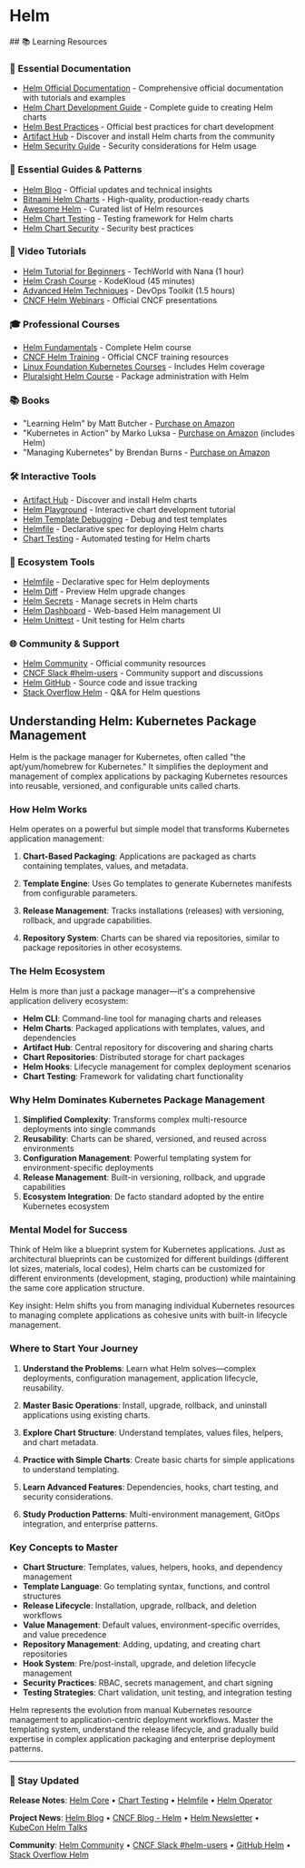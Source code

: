 # Helm

<GitHubButtons />
## 📚 Learning Resources

### 📖 Essential Documentation
- [Helm Official Documentation](https://helm.sh/docs/) - Comprehensive official documentation with tutorials and examples
- [Helm Chart Development Guide](https://helm.sh/docs/chart_template_guide/) - Complete guide to creating Helm charts
- [Helm Best Practices](https://helm.sh/docs/chart_best_practices/) - Official best practices for chart development
- [Artifact Hub](https://artifacthub.io/) - Discover and install Helm charts from the community
- [Helm Security Guide](https://helm.sh/docs/topics/security/) - Security considerations for Helm usage

### 📝 Essential Guides & Patterns
- [Helm Blog](https://helm.sh/blog/) - Official updates and technical insights
- [Bitnami Helm Charts](https://bitnami.com/stacks/helm) - High-quality, production-ready charts
- [Awesome Helm](https://github.com/cdwv/awesome-helm) - Curated list of Helm resources
- [Helm Chart Testing](https://github.com/helm/chart-testing) - Testing framework for Helm charts
- [Helm Chart Security](https://helm.sh/docs/topics/security/) - Security best practices

### 🎥 Video Tutorials
- [Helm Tutorial for Beginners](https://www.youtube.com/watch?v=fy8SHvNZGeE) - TechWorld with Nana (1 hour)
- [Helm Crash Course](https://www.youtube.com/watch?v=kJscDZfHXrQ) - KodeKloud (45 minutes)
- [Advanced Helm Techniques](https://www.youtube.com/watch?v=WnYYtX_VRmU) - DevOps Toolkit (1.5 hours)
- [CNCF Helm Webinars](https://www.cncf.io/webinars/) - Official CNCF presentations

### 🎓 Professional Courses
- [Helm Fundamentals](https://www.udemy.com/course/helm-kubernetes-packaging-manager-for-developers-and-devops/) - Complete Helm course
- [CNCF Helm Training](https://www.cncf.io/certification/training/) - Official CNCF training resources
- [Linux Foundation Kubernetes Courses](https://training.linuxfoundation.org/training/kubernetes-fundamentals/) - Includes Helm coverage
- [Pluralsight Helm Course](https://www.pluralsight.com/courses/kubernetes-package-administration-helm) - Package administration with Helm

### 📚 Books
- "Learning Helm" by Matt Butcher - [Purchase on Amazon](https://www.amazon.com/Learning-Helm-Managing-Applications-Kubernetes/dp/1492083647)
- "Kubernetes in Action" by Marko Luksa - [Purchase on Amazon](https://www.amazon.com/Kubernetes-Action-Marko-Luksa/dp/1617293725) (includes Helm)
- "Managing Kubernetes" by Brendan Burns - [Purchase on Amazon](https://www.amazon.com/Managing-Kubernetes-Operating-Production-Applications/dp/149203391X)

### 🛠️ Interactive Tools
- [Artifact Hub](https://artifacthub.io/) - Discover and install Helm charts
- [Helm Playground](https://helm.sh/docs/chart_template_guide/getting_started/) - Interactive chart development tutorial
- [Helm Template Debugging](https://helm.sh/docs/chart_template_guide/debugging/) - Debug and test templates
- [Helmfile](https://github.com/roboll/helmfile) - Declarative spec for deploying Helm charts
- [Chart Testing](https://github.com/helm/chart-testing) - Automated testing for Helm charts

### 🚀 Ecosystem Tools
- [Helmfile](https://github.com/roboll/helmfile) - Declarative spec for Helm deployments
- [Helm Diff](https://github.com/databus23/helm-diff) - Preview Helm upgrade changes
- [Helm Secrets](https://github.com/jkroepke/helm-secrets) - Manage secrets in Helm charts
- [Helm Dashboard](https://github.com/komodorio/helm-dashboard) - Web-based Helm management UI
- [Helm Unittest](https://github.com/quintush/helm-unittest) - Unit testing for Helm charts

### 🌐 Community & Support
- [Helm Community](https://helm.sh/community/) - Official community resources
- [CNCF Slack #helm-users](https://slack.cncf.io/) - Community support and discussions
- [Helm GitHub](https://github.com/helm/helm) - Source code and issue tracking
- [Stack Overflow Helm](https://stackoverflow.com/questions/tagged/helm) - Q&A for Helm questions

## Understanding Helm: Kubernetes Package Management

Helm is the package manager for Kubernetes, often called "the apt/yum/homebrew for Kubernetes." It simplifies the deployment and management of complex applications by packaging Kubernetes resources into reusable, versioned, and configurable units called charts.

### How Helm Works

Helm operates on a powerful but simple model that transforms Kubernetes application management:

1. **Chart-Based Packaging**: Applications are packaged as charts containing templates, values, and metadata.

2. **Template Engine**: Uses Go templates to generate Kubernetes manifests from configurable parameters.

3. **Release Management**: Tracks installations (releases) with versioning, rollback, and upgrade capabilities.

4. **Repository System**: Charts can be shared via repositories, similar to package repositories in other ecosystems.

### The Helm Ecosystem

Helm is more than just a package manager—it's a comprehensive application delivery ecosystem:

- **Helm CLI**: Command-line tool for managing charts and releases
- **Helm Charts**: Packaged applications with templates, values, and dependencies
- **Artifact Hub**: Central repository for discovering and sharing charts
- **Chart Repositories**: Distributed storage for chart packages
- **Helm Hooks**: Lifecycle management for complex deployment scenarios
- **Chart Testing**: Framework for validating chart functionality

### Why Helm Dominates Kubernetes Package Management

1. **Simplified Complexity**: Transforms complex multi-resource deployments into single commands
2. **Reusability**: Charts can be shared, versioned, and reused across environments
3. **Configuration Management**: Powerful templating system for environment-specific deployments
4. **Release Management**: Built-in versioning, rollback, and upgrade capabilities
5. **Ecosystem Integration**: De facto standard adopted by the entire Kubernetes ecosystem

### Mental Model for Success

Think of Helm like a blueprint system for Kubernetes applications. Just as architectural blueprints can be customized for different buildings (different lot sizes, materials, local codes), Helm charts can be customized for different environments (development, staging, production) while maintaining the same core application structure.

Key insight: Helm shifts you from managing individual Kubernetes resources to managing complete applications as cohesive units with built-in lifecycle management.

### Where to Start Your Journey

1. **Understand the Problems**: Learn what Helm solves—complex deployments, configuration management, application lifecycle, reusability.

2. **Master Basic Operations**: Install, upgrade, rollback, and uninstall applications using existing charts.

3. **Explore Chart Structure**: Understand templates, values files, helpers, and chart metadata.

4. **Practice with Simple Charts**: Create basic charts for simple applications to understand templating.

5. **Learn Advanced Features**: Dependencies, hooks, chart testing, and security considerations.

6. **Study Production Patterns**: Multi-environment management, GitOps integration, and enterprise patterns.

### Key Concepts to Master

- **Chart Structure**: Templates, values, helpers, hooks, and dependency management
- **Template Language**: Go templating syntax, functions, and control structures
- **Release Lifecycle**: Installation, upgrade, rollback, and deletion workflows
- **Value Management**: Default values, environment-specific overrides, and value precedence
- **Repository Management**: Adding, updating, and creating chart repositories
- **Hook System**: Pre/post-install, upgrade, and deletion lifecycle management
- **Security Practices**: RBAC, secrets management, and chart signing
- **Testing Strategies**: Chart validation, unit testing, and integration testing

Helm represents the evolution from manual Kubernetes resource management to application-centric deployment workflows. Master the templating system, understand the release lifecycle, and gradually build expertise in complex application packaging and enterprise deployment patterns.

---

### 📡 Stay Updated

**Release Notes**: [Helm Core](https://github.com/helm/helm/releases) • [Chart Testing](https://github.com/helm/chart-testing/releases) • [Helmfile](https://github.com/roboll/helmfile/releases) • [Helm Operator](https://github.com/fluxcd/helm-operator/releases)

**Project News**: [Helm Blog](https://helm.sh/blog/) • [CNCF Blog - Helm](https://www.cncf.io/blog/?_sft_projects=helm) • [Helm Newsletter](https://helm.sh/blog/) • [KubeCon Helm Talks](https://www.youtube.com/c/cloudnativefdn)

**Community**: [Helm Community](https://helm.sh/community/) • [CNCF Slack #helm-users](https://slack.cncf.io/) • [GitHub Helm](https://github.com/helm/helm) • [Stack Overflow Helm](https://stackoverflow.com/questions/tagged/helm)